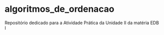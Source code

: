 # algoritmos_de_ordenacao
Repositório dedicado para a Atividade Prática da Unidade II da matéria EDB I 
